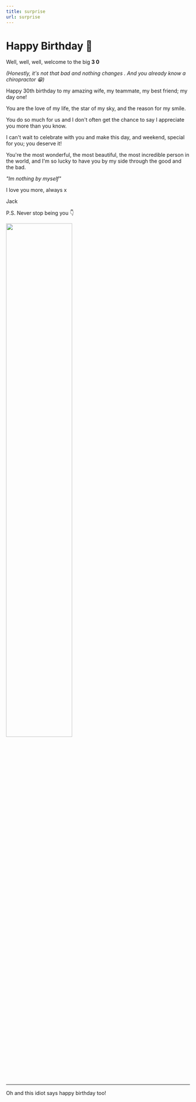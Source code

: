 ```yaml
---
title: surprise
url: surprise
---
```



# Happy Birthday 🥳

Well, well, well, welcome to the big **3 0**

*(Honestly, it's not that bad and nothing changes . And you already know a chiropractor 😁)*

Happy 30th birthday to my amazing wife, my teammate, my best friend; my day one!

You are the love of my life, the star of my sky, and the reason for my smile.

You do so much for us and I don't often get the chance to say I appreciate you more than you know.

I can't wait to celebrate with you and make this day, and weekend, special for you; you deserve it!

You're the most wonderful, the most beautiful, the most incredible person in the world, and I'm so lucky to have you by my side through the good and the bad.

*"Im nothing by myself"*

I love you more, always x

Jack

P.S. Never stop being you 👇

<img src="/img/kate-jack-wedding-pre-shoot.JPG" width="60%">

---

Oh and this idiot says happy birthday too!
